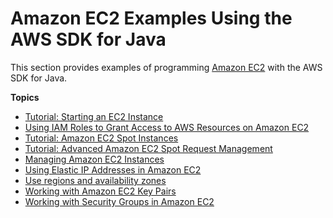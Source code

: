# Amazon EC2 Examples Using the AWS SDK for Java<a name="prog-services-ec2"></a>

This section provides examples of programming [Amazon EC2](http://aws.amazon.com/ec2/) with the AWS SDK for Java\.

**Topics**
+ [Tutorial: Starting an EC2 Instance](how-to-ec2.md)
+ [Using IAM Roles to Grant Access to AWS Resources on Amazon EC2](java-dg-roles.md)
+ [Tutorial: Amazon EC2 Spot Instances](tutorial-spot-instances-java.md)
+ [Tutorial: Advanced Amazon EC2 Spot Request Management](tutorial-spot-adv-java.md)
+ [Managing Amazon EC2 Instances](examples-ec2-instances.md)
+ [Using Elastic IP Addresses in Amazon EC2](examples-ec2-elastic-ip.md)
+ [Use regions and availability zones](examples-ec2-regions-zones.md)
+ [Working with Amazon EC2 Key Pairs](examples-ec2-key-pairs.md)
+ [Working with Security Groups in Amazon EC2](examples-ec2-security-groups.md)